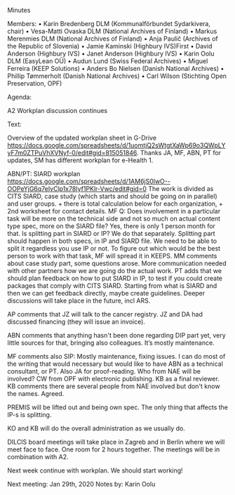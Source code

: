 Minutes

Members:
•	Karin Bredenberg DLM (Kommunalförbundet Sydarkivera, chair)
•	Vesa-Matti Ovaska DLM (National Archives of Finland)
•	Markus Merenmies DLM (National Archives of Finland)
•	Anja Paulič (Archives of the Republic of Slovenia) 
•	Jamie Kaminski (Highbury IVS)First 
•	David Anderson (Highbury IVS)
•	Janet Anderson (Highbury IVS)
•	Karin Oolu DLM (EasyLean OÜ)
•	Audun Lund (Swiss Federal Archives)
•	Miguel Ferreira (KEEP Solutions)
•	Anders Bo Nielsen (Danish National Archives)
•	Phillip Tømmerholt (Danish National Archives)
•	Carl Wilson (Stichting Open Preservation, OPF)

Agenda: 

A2 Workplan discussion continues

Text:

Overview of the updated workplan sheet in G-Drive https://docs.google.com/spreadsheets/d/1uomtjQ2sWtgtXaWp69o3QWpLYyF7m0ZTPuVhXVNyf-0/edit#gid=815051846. Thanks JA, MF, ABN, PT for updates, SM has different workplan for e-Health 1. 

ABN/PT: SIARD workplan https://docs.google.com/spreadsheets/d/1AM6jS0lwO--OOPeYjG6q7eIvClp1x78Iyf1PKlr-Vwc/edit#gid=0
The work is divided as CITS SIARD, case study (which starts and should be going on in parallel) and user groups. + there is total calculation below for each organization, + 2nd worksheet for contact details.
MF Q: Does involvement in a particular task will be more on the technical side and not so much on actual content type spec, more on the SIARD file? Yes, there is only 1 person month for that. Is splitting part in SIARD or IP? We do that separately. Splitting part should happen in both specs, in IP and SIARD file. We need to be able to split it regardless you use IP or not. To figure out which would be the best person to work with that task, MF will spread it in KEEPS. 
MM comments about case study part, some questions arose. More communication needed with other partners how we are going do the actual work. PT adds that we should plan feedback on how to put SIARD in IP, to test if you could create packages that comply with CITS SIARD. Starting from what is SIARD and then we can get feedback directly, maybe create guidelines. Deeper discussions will take place in the future, incl ARS. 
 
AP comments that JZ will talk to the cancer registry. JZ and DA had discussed financing (they will issue an invoice). 
 
ABN comments that anything hasn't been done regarding DIP part yet, very little sources for that, bringing also colleagues. It’s mostly maintenance. 
 
MF comments also SIP: Mostly maintenance, fixing issues. I can do most of the writing that would necessary but would like to have ABN as a technical consultant, or PT. Also JA for proof-reading. Who from NAE will be involved? CW from OPF with electronic publishing. KB as a final reviewer. KB comments there are several people from NAE involved but don't know the names. Agreed.
 
PREMIS will be lifted out and being own spec. The only thing that affects the IP-s is splitting. 
 
KO and KB will do the overall administration as we usually do. 
 
DILCIS board meetings will take place in Zagreb and in Berlin where we will meet face to face. One room for 2 hours together. The meetings will be in combination with A2. 

Next week continue with workplan. We should start working! 

Next meeting: Jan 29th, 2020
Notes by: Karin Oolu

